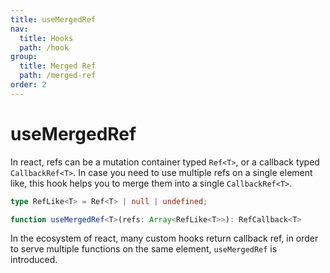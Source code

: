 ```yaml
---
title: useMergedRef
nav:
  title: Hooks
  path: /hook
group:
  title: Merged Ref
  path: /merged-ref
order: 2
---
```


# useMergedRef

In react, refs can be a mutation container typed `Ref<T>`, or a callback typed `CallbackRef<T>`.
In case you need to use multiple refs on a single element like, this hook helps you to merge them into a single `CallbackRef<T>`.

```typescript
type RefLike<T> = Ref<T> | null | undefined;

function useMergedRef<T>(refs: Array<RefLike<T>>): RefCallback<T>
```

In the ecosystem of react, many custom hooks return callback ref, in order to serve multiple functions on the same element,
`useMergedRef` is introduced.

<code src="./demo/useMergedRef.tsx">
